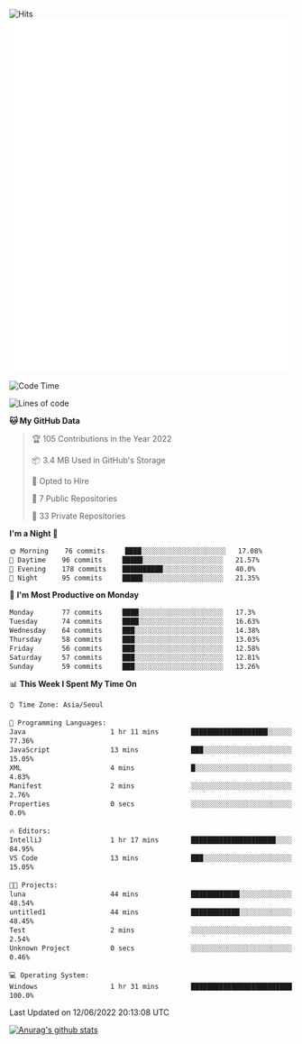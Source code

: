 ![Hits](https://hits.seeyoufarm.com/api/count/incr/badge.svg?url=https%3A%2F%2Fgithub.com%2Fkokose1234&count_bg=%2379C83D&title_bg=%23555555&icon=apple.svg&icon_color=%23E7E7E7&title=hits&edge_flat=false)
<br/>
![Metrics](https://github.com/kokose1234/kokose1234/blob/main/github-metrics.svg)

<!--START_SECTION:waka-->
![Code Time](http://img.shields.io/badge/Code%20Time-648%20hrs%2043%20mins-blue)

![Lines of code](https://img.shields.io/badge/From%20Hello%20World%20I%27ve%20Written-2%20Million%20lines%20of%20code-blue)

**🐱 My GitHub Data** 

> 🏆 105 Contributions in the Year 2022
 > 
> 📦 3.4 MB Used in GitHub's Storage 
 > 
> 💼 Opted to Hire
 > 
> 📜 7 Public Repositories 
 > 
> 🔑 33 Private Repositories  
 > 
**I'm a Night 🦉** 

```text
🌞 Morning    76 commits     ████░░░░░░░░░░░░░░░░░░░░░   17.08% 
🌆 Daytime    96 commits     █████░░░░░░░░░░░░░░░░░░░░   21.57% 
🌃 Evening    178 commits    ██████████░░░░░░░░░░░░░░░   40.0% 
🌙 Night      95 commits     █████░░░░░░░░░░░░░░░░░░░░   21.35%

```
📅 **I'm Most Productive on Monday** 

```text
Monday       77 commits     ████░░░░░░░░░░░░░░░░░░░░░   17.3% 
Tuesday      74 commits     ████░░░░░░░░░░░░░░░░░░░░░   16.63% 
Wednesday    64 commits     ███░░░░░░░░░░░░░░░░░░░░░░   14.38% 
Thursday     58 commits     ███░░░░░░░░░░░░░░░░░░░░░░   13.03% 
Friday       56 commits     ███░░░░░░░░░░░░░░░░░░░░░░   12.58% 
Saturday     57 commits     ███░░░░░░░░░░░░░░░░░░░░░░   12.81% 
Sunday       59 commits     ███░░░░░░░░░░░░░░░░░░░░░░   13.26%

```


📊 **This Week I Spent My Time On** 

```text
⌚︎ Time Zone: Asia/Seoul

💬 Programming Languages: 
Java                     1 hr 11 mins        ███████████████████░░░░░░   77.36% 
JavaScript               13 mins             ███░░░░░░░░░░░░░░░░░░░░░░   15.05% 
XML                      4 mins              █░░░░░░░░░░░░░░░░░░░░░░░░   4.83% 
Manifest                 2 mins              ░░░░░░░░░░░░░░░░░░░░░░░░░   2.76% 
Properties               0 secs              ░░░░░░░░░░░░░░░░░░░░░░░░░   0.0%

🔥 Editors: 
IntelliJ                 1 hr 17 mins        █████████████████████░░░░   84.95% 
VS Code                  13 mins             ███░░░░░░░░░░░░░░░░░░░░░░   15.05%

🐱‍💻 Projects: 
luna                     44 mins             ████████████░░░░░░░░░░░░░   48.54% 
untitled1                44 mins             ████████████░░░░░░░░░░░░░   48.45% 
Test                     2 mins              ░░░░░░░░░░░░░░░░░░░░░░░░░   2.54% 
Unknown Project          0 secs              ░░░░░░░░░░░░░░░░░░░░░░░░░   0.46%

💻 Operating System: 
Windows                  1 hr 31 mins        █████████████████████████   100.0%

```


 Last Updated on 12/06/2022 20:13:08 UTC
<!--END_SECTION:waka-->

[![Anurag's github stats](https://github-readme-stats.vercel.app/api?username=kokose1234&theme=dracula)](https://github.com/anuraghazra/github-readme-stats)



	
